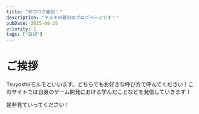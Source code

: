 ```yaml
---
title: "㊗ブログ開設！"
description: "モルモの最初のブログページです！"
pubDate: 2025-08-29
priority: 1
tags: ["日記"]
---
```


# ご挨拶

Tsuyoshi/モルモといいます。どちらでもお好きな呼び方で呼んでください！このサイトでは自身のゲーム開発における学んだことなどを発信していきます！

是非見ていってください！